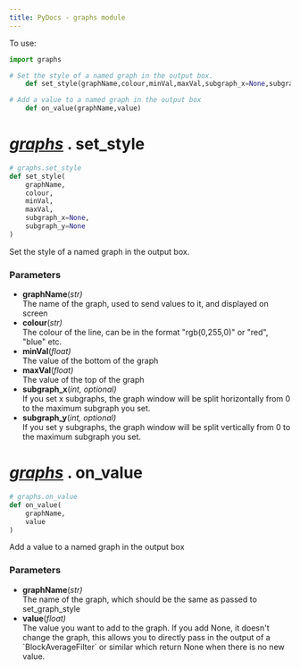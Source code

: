 ```yaml
---
title: PyDocs - graphs module
---
```

To use:
```python
import graphs 
```


<div id="graphs" class="moduletarget" markdown=1>

```python
# Set the style of a named graph in the output box.
    def set_style(graphName,colour,minVal,maxVal,subgraph_x=None,subgraph_y=None)

# Add a value to a named graph in the output box
    def on_value(graphName,value)

```

</div>
<a id="graphs_set_style" class="fntarget"></a>

#  [*graphs*](#graphs) . set_style

```python
# graphs.set_style
def set_style(
    graphName,
    colour,
    minVal,
    maxVal,
    subgraph_x=None,
    subgraph_y=None
)
```
Set the style of a named graph in the output box.
### Parameters
* **graphName**(*str)*
<br>    The name of the graph, used to send values to it, and displayed on screen
* **colour**(*str)*
<br>    The colour of the line, can be in the format "rgb(0,255,0)" or "red", "blue" etc.
* **minVal**(*float)*
<br>    The value of the bottom of the graph
* **maxVal**(*float)*
<br>    The value of the top of the graph
* **subgraph_x**(*int, optional)*
<br>    If you set x subgraphs, the graph window will be split horizontally from 0 to the maximum subgraph you set.    
* **subgraph_y**(*int, optional)*
<br>    If you set y subgraphs, the graph window will be split vertically from 0 to the maximum subgraph you set.    

<a id="graphs_on_value" class="fntarget"></a>

 #  [*graphs*](#graphs) . on_value
```python
# graphs.on_value
def on_value(
    graphName,
    value
)
```
Add a value to a named graph in the output box
### Parameters
* **graphName**(*str)*
<br>    The name of the graph, which should be the same as passed to set_graph_style
* **value**(*float)*
<br>    The value you want to add to the graph. If you add None, it doesn't change the graph, 
    this allows you to directly pass in the output of a \`BlockAverageFilter\` or similar 
    which return None when there is no new value.

<script src="{{'assets/js/pydoclink.js'}}"></script>
